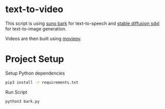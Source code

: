 # text-to-video

This script is using [suno bark](https://github.com/suno-ai/bark) for text-to-speech and [stable diffusion sdxl](https://huggingface.co/stabilityai/stable-diffusion-xl-base-1.0) for text-to-image generation.

Videos are then built using [moviepy](https://pypi.org/project/moviepy/).

# Project Setup

Setup Python dependencies

```bash
pip3 install -r requirements.txt
```

Run Script

```bash
python3 bark.py
```

